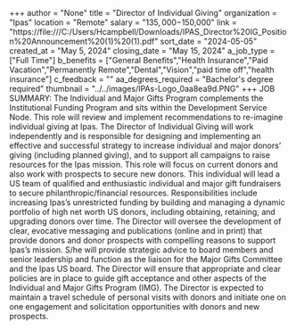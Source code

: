 +++
author = "None"
title = "Director of Individual Giving"
organization = "Ipas"
location = "Remote"
salary = "$135,000-$150,000"
link = "https://file:///C:/Users/Hcampbell/Downloads/IPAS_Director%20IG_Position%20Announcement%20(1)%20(1).pdf"
sort_date = "2024-05-05"
created_at = "May 5, 2024"
closing_date = "May 15, 2024"
a_job_type = ["Full Time"]
b_benefits = ["General Benefits","Health Insurance","Paid Vacation","Permanently Remote","Dental","Vision","paid time off","health insurance"]
c_feedback = ""
aa_degrees_required = "Bachelor's degree required"
thumbnail = "../../images/IPAs-Logo_0aa8ea9d.PNG"
+++
JOB SUMMARY:
The Individual and Major Gifts Program complements the Institutional Funding Program and sits within the Development Service Node. This role will review and implement recommendations to re-imagine individual giving at Ipas.
The Director of Individual Giving will work independently and is responsible for designing and implementing an effective and successful strategy to increase individual and major donors’ giving (including planned giving), and to support all campaigns to raise resources for the Ipas mission.  This role will focus on current donors and also work with prospects to secure new donors. This individual will lead a US team of qualified and enthusiastic individual and major gift fundraisers to secure philanthropic/financial resources. 
Responsibilities include increasing Ipas’s unrestricted funding by building and managing a dynamic portfolio of high net worth US donors, including obtaining, retaining, and upgrading donors over time. The Director will oversee the development of clear, evocative messaging and publications (online and in print) that provide donors and donor prospects with compelling reasons to support Ipas’s mission. 
S/he will provide strategic advice to board members and senior leadership and function as the liaison for the Major Gifts Committee and the Ipas US board. The Director will ensure that appropriate and clear policies are in place to guide gift acceptance and other aspects of the Individual and Major Gifts Program (IMG). 
The Director is expected to maintain a travel schedule of personal visits with donors and initiate one on one engagement and solicitation opportunities with donors and new prospects.
